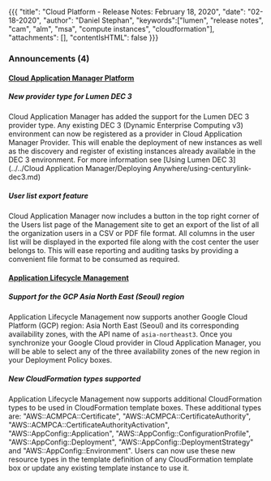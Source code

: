 {{{
"title": "Cloud Platform - Release Notes: February 18, 2020",
"date": "02-18-2020",
"author": "Daniel Stephan",
"keywords":["lumen", "release notes", "cam", "alm", "msa", "compute instances", "cloudformation"],
"attachments": [],
"contentIsHTML": false
}}}

### Announcements (4)

#### [Cloud Application Manager Platform](https://www.ctl.io/cloud-application-manager/)

##### New provider type for Lumen DEC 3

Cloud Application Manager has added the support for the Lumen DEC 3 provider type. Any existing DEC 3 (Dynamic Enterprise Computing v3) environment can now be registered as a provider in Cloud Application Manager Provider. This will enable the deployment of new instances as well as the discovery and register of existing instances already available in the DEC 3 environment. For more information see [Using Lumen DEC 3](../../Cloud Application Manager/Deploying Anywhere/using-centurylink-dec3.md)

##### User list export feature

Cloud Application Manager now includes a button in the top right corner of the Users list page of the Management site to get an export of the list of all the organization users in a CSV or PDF file format. All columns in the user list will be displayed in the exported file along with the cost center the user belongs to. This will ease reporting and auditing tasks by providing a convenient file format to be consumed as required.

#### [Application Lifecycle Management](https://www.ctl.io/cloud-application-manager/application-lifecycle-management/)

##### Support for the GCP Asia North East (Seoul) region

Application Lifecycle Management now supports another Google Cloud Platform (GCP) region: Asia North East (Seoul) and its corresponding availability zones, with the API name of `asia-northeast3`. Once you synchronize your Google Cloud provider in Cloud Application Manager, you will be able to select any of the three availability zones of the new region in your Deployment Policy boxes.

##### New CloudFormation types supported

Application Lifecycle Management now supports additional CloudFormation types to be used in CloudFormation template boxes. These additional types are: "AWS::ACMPCA::Certificate", "AWS::ACMPCA::CertificateAuthority", "AWS::ACMPCA::CertificateAuthorityActivation", "AWS::AppConfig::Application", "AWS::AppConfig::ConfigurationProfile", "AWS::AppConfig::Deployment", "AWS::AppConfig::DeploymentStrategy" and "AWS::AppConfig::Environment". Users can now use these new resource types in the template definition of any CloudFormation template box or update any existing template instance to use it.
